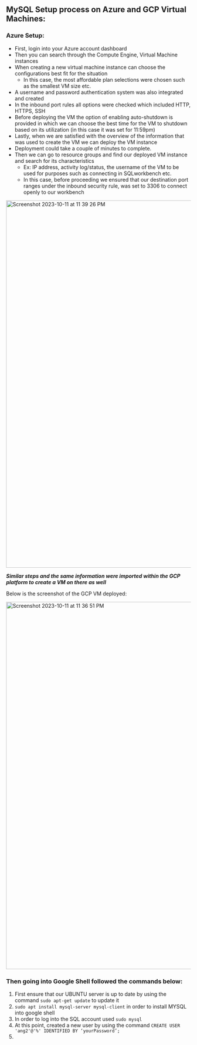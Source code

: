 ## MySQL Setup process on Azure and GCP Virtual Machines:
### Azure Setup:
- First, login into your Azure account dashboard
- Then you can search through the Compute Engine, Virtual Machine instances
- When creating a new virtual machine instance can choose the configurations best fit for the situation
  - In this case, the most affordable plan selections were chosen such as the smallest VM size etc.
- A username and password authentication system was also integrated and created
- In the inbound port rules all options were checked which included HTTP, HTTPS, SSH
- Before deploying the VM the option of enabling auto-shutdown is provided in which we can choose the best time for the VM to shutdown based on its utilization (in this case it was set for 11:59pm)
- Lastly, when we are satisfied with the overview of the information that was used to create the VM we can deploy the VM instance
- Deployment could take a couple of minutes to complete.
- Then we can go to resource groups and find our deployed VM instance and search for its characteristics
  - Ex: IP address, activity log/status, the username of the VM to be used for purposes such as connecting in SQLworkbench etc.
  - In this case, before proceeding we ensured that our destination port ranges under the inbound security rule, was set to 3306 to connect openly to our workbench

<img width="1000" alt="Screenshot 2023-10-11 at 11 39 26 PM" src="https://github.com/angeliki-tzanou/flask_4_databases_mysql_vm/assets/141374140/5c033a63-8c14-46a0-932d-1dbc1cc839b8">
    
***Similar steps and the same information were imported within the GCP platform to create a VM on there as well***

Below is the screenshot of the GCP VM deployed:

<img width="1000" alt="Screenshot 2023-10-11 at 11 36 51 PM" src="https://github.com/angeliki-tzanou/flask_4_databases_mysql_vm/assets/141374140/2a2b9c81-0bd6-4f02-a282-06fa222743b8">


### Then going into Google Shell followed the commands below:
1. First ensure that our UBUNTU server is up to date by using the command ```sudo apt-get update``` to update it
2. ```sudo apt install mysql-server mysql-client``` in order to install MYSQL into google shell
3. In order to log into the SQL account used ```sudo mysql```
4. At this point, created a new user by using the command ```CREATE USER 'ang2'@'%' IDENTIFIED BY ‘yourPassword’;```
5. 
